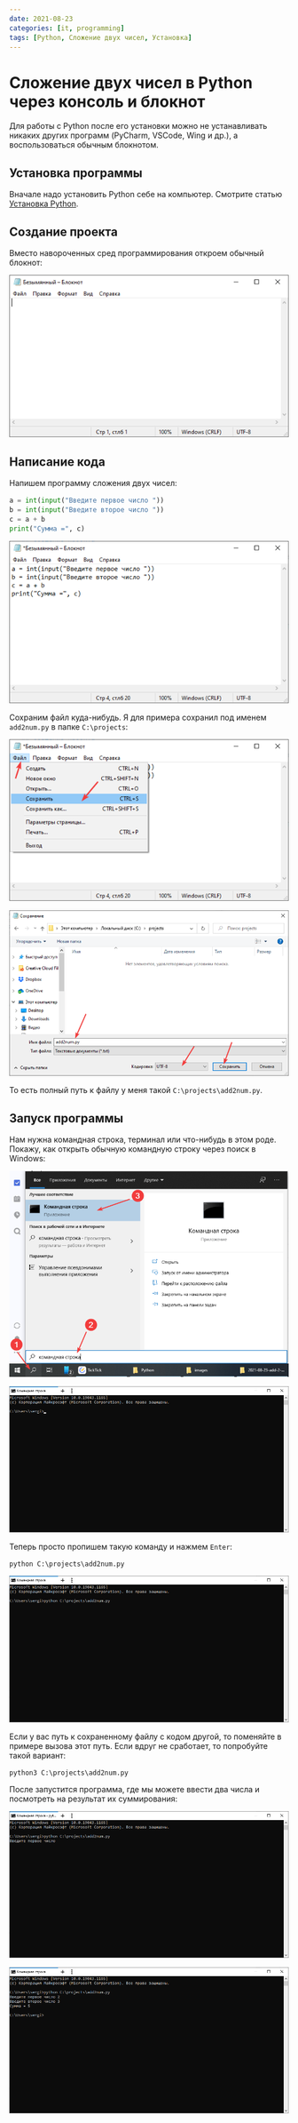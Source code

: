 ```yaml
---
date: 2021-08-23
categories: [it, programming]
tags: [Python, Сложение двух чисел, Установка]
---
```


# Сложение двух чисел в Python через консоль и блокнот

Для работы с Python после его установки можно не устанавливать никаких других программ (PyCharm, VSCode, Wing и др.), а воспользоваться обычным блокнотом.

## Установка программы

Вначале надо установить Python себе на компьютер. Смотрите статью [Установка Python](https://github.com/Harrix/harrix.dev-blog-2021/blob/main/install-python/install-python.md).

## Создание проекта

Вместо навороченных сред программирования откроем обычный блокнот:

![Блокнот](img/notepad.png)

## Написание кода

Напишем программу сложения двух чисел:

```py
a = int(input("Введите первое число "))
b = int(input("Введите второе число "))
c = a + b
print("Сумма =", c)
```

![Код программы](img/code.png)

Сохраним файл куда-нибудь. Я для примера сохранил под именем `add2num.py` в папке `C:\projects`:

![Сохранение файла](img/save_01.png)

![Выбор места хранения и названия файла](img/save_02.png)

То есть полный путь к файлу у меня такой `C:\projects\add2num.py`.

## Запуск программы

Нам нужна командная строка, терминал или что-нибудь в этом роде. Покажу, как открыть обычную командную строку через поиск в Windows:

![Открытие командной строки через поиск](img/cmd_01.png)

![Открытая командная строка](img/cmd_02.png)

Теперь просто пропишем такую команду и нажмем `Enter`:

```console
python C:\projects\add2num.py
```

![Запуск Python скрипта](img/run.png)

Если у вас путь к сохраненному файлу с кодом другой, то поменяйте в примере вызова этот путь. Если вдруг не сработает, то попробуйте такой вариант:

```console
python3 C:\projects\add2num.py
```

После запустится программа, где мы можете ввести два числа и посмотреть на результат их суммирования:

![Запущенное приложение](img/result_01.png)

![Результат выполнения программы](img/result_02.png)
